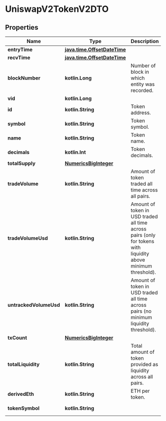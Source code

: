 
# UniswapV2TokenV2DTO

## Properties
Name | Type | Description | Notes
------------ | ------------- | ------------- | -------------
**entryTime** | [**java.time.OffsetDateTime**](java.time.OffsetDateTime.md) |  |  [optional]
**recvTime** | [**java.time.OffsetDateTime**](java.time.OffsetDateTime.md) |  |  [optional]
**blockNumber** | **kotlin.Long** | Number of block in which entity was recorded. |  [optional]
**vid** | **kotlin.Long** |  |  [optional]
**id** | **kotlin.String** | Token address. |  [optional]
**symbol** | **kotlin.String** | Token symbol. |  [optional]
**name** | **kotlin.String** | Token name. |  [optional]
**decimals** | **kotlin.Int** | Token decimals. |  [optional]
**totalSupply** | [**NumericsBigInteger**](NumericsBigInteger.md) |  |  [optional]
**tradeVolume** | **kotlin.String** | Amount of token traded all time across all pairs. |  [optional]
**tradeVolumeUsd** | **kotlin.String** | Amount of token in USD traded all time across pairs (only for tokens with liquidity above minimum threshold). |  [optional]
**untrackedVolumeUsd** | **kotlin.String** | Amount of token in USD traded all time across pairs (no minimum liquidity threshold). |  [optional]
**txCount** | [**NumericsBigInteger**](NumericsBigInteger.md) |  |  [optional]
**totalLiquidity** | **kotlin.String** | Total amount of token provided as liquidity across all pairs. |  [optional]
**derivedEth** | **kotlin.String** | ETH per token. |  [optional]
**tokenSymbol** | **kotlin.String** |  |  [optional] [readonly]



